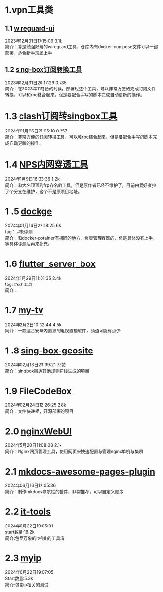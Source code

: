 # 1.vpn工具类

## 1.1 [wireguard-ui](https://github.com/ngoduykhanh/wireguard-ui/tree/master)

2023年12月31日17:15:09    3.1k<br>
简介：算是勉强好用的wireguard工具，仓库内有docker-compose文件可以一键部署，适合新手玩家上手<br>

## 1.2 [sing-box订阅转换工具](https://github.com/Toperlock/sing-box-subscribe)

2023年12月31日20:17:29    0.735<br>
简介：在2023年11月份的时候，部署过这个工具，可以非常方便的完成订阅文件转换，可以和rbc结合起来，但是要配合手写的脚本完成自动更新的操作。<br>

# 1.3 [clash订阅转singbox工具](https://github.com/xmdhs/clash2sfa)

2024年01月06日21:05:10 0.257<br>
简介：非常方便的订阅转换工具，可以和rbc结合起来，但是要配合手写的脚本完成自动更新的操作。<br>

# 1.4 [NPS内网穿透工具](https://github.com/yisier/nps)

2024年1月9日16:33:36   1.2k<br>
简介：和大名顶顶的frp齐名的工具，但是原作者已经不维护了，目前由爱好者拉了个分支在维护，这个不是原项目地址。<br>

# 1 .5 [dockge](https://github.com/louislam/dockge)

2024年01月14日22:18:25    6k<br>
tag： #未评测<br>
简介：和docker-potainer有相同的地方，负责管理容器的，但是具体没有上手，等具体评测后再来补充。<br>

# 1.6  [flutter_server_box](https://github.com/lollipopkit/flutter_server_box)

2024年1月29日11:01:35 2.4k<br>
tag: #ssh工具<br>
简介：<br>

# 1.7 **[my-tv](https://github.com/lizongying/my-tv)**

2024年2月2日10:32:44      4.5k<br>
简介：一款适合安卓内置源的电视直播软件，频道可能有点少<br>

# 1 .8 [sing-box-geosite](https://github.com/Toperlock/sing-box-geosite)

2024年02月13日23:39:21    73赞<br>
简介：singbox搬运其他规则在线生成的项目<br>

# 1.9 [FileCodeBox](https://github.com/vastsa/FileCodeBox)

2024年02月24日12:26:25    2.8k<br>
简介：文件快递柜，开源部署的项目<br>

# 2.0 [nginxWebUI](https://github.com/cym1102/nginxWebUI)

2024年5月20日11:08:08      2.1k<br>
简介：Nginx网页管理工具，使用网页来快速配置与管理nginx单机与集群<br>

# 2.1 [mkdocs-awesome-pages-plugin](https://github.com/lukasgeiter/mkdocs-awesome-pages-plugin)

2024年06月16日12:05:36<br>
简介：制作mkdocs导航栏的插件，非常推荐，可以自定义顺序<br>

# 2.2 [it-tools](https://github.com/CorentinTh/it-tools)

2024年6月22日19:05:01<br>
start数量:18.2k<br>
简介:包罗万象的it相关的工具箱<br>

# 2.3 [myip](https://github.com/jason5ng32/MyIP)

2024年6月22日19:07:05<br>
Start数量:5.3k<br>
简介:包含ip相关的测试<br>

